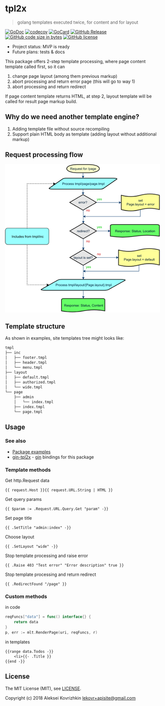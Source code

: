 # tpl2x
> golang templates executed twice, for content and for layout

[![GoDoc][gd1]][gd2]
 [![codecov][cc1]][cc2]
 [![GoCard][gc1]][gc2]
 [![GitHub Release][gr1]][gr2]
 [![GitHub code size in bytes][sz]]()
 [![GitHub license][gl1]][gl2]

[cc1]: https://codecov.io/gh/apisite/tpl2x/branch/master/graph/badge.svg
[cc2]: https://codecov.io/gh/apisite/tpl2x
[gd1]: https://godoc.org/github.com/apisite/tpl2x?status.svg
[gd2]: https://godoc.org/github.com/apisite/tpl2x
[gc1]: https://goreportcard.com/badge/apisite/tpl2x
[gc2]: https://goreportcard.com/report/github.com/apisite/tpl2x
[gr1]: https://img.shields.io/github/release-pre/apisite/tpl2x.svg
[gr2]: https://github.com/apisite/tpl2x/releases
[sz]: https://img.shields.io/github/languages/code-size/apisite/tpl2x.svg
[gl1]: https://img.shields.io/github/license/apisite/tpl2x.svg
[gl2]: LICENSE

* Project status: MVP is ready
* Future plans: tests & docs

This package offers 2-step template processing, where page content template called first, so it can
1. change page layout (among them previous markup)
2. abort processing and return error page (this will go to way 1)
3. abort processing and return redirect

If page content template returns HTML, at step 2, layout template will be called for result page markup build.

## Why do we need another template engine?

1. Adding template file without source recompiling
2. Support plain HTML body as template (adding layout without additional markup)

## Request processing flow

![Request processing flow](flow.png)

## Template structure

As shown in examples, site templates tree might looks like:

```
tmpl
├── inc
│   ├── footer.tmpl
│   ├── header.tmpl
│   └── menu.tmpl
├── layout
│   ├── default.tmpl
│   ├── authorized.tmpl
│   └── wide.tmpl
└── page
    ├── admin
    │   └── index.tmpl
    ├── index.tmpl
    └── page.tmpl

```

## Usage

### See also
* [Package examples](https://godoc.org/github.com/apisite/tpl2x#pkg-examples)
* [gin-tpl2x](https://github.com/apisite/tpl2x/gin-tpl2x) - [gin](https://github.com/gin-gonic/gin) bindings for this package

### Template methods
Get http.Request data
```
{{ request.Host }}{{ request.URL.String | HTML }}
```
Get query params
```
{{ $param := .Request.URL.Query.Get "param" -}}
```
Set page title
```
{{ .SetTitle "admin:index" -}}
```
Choose layout
```
{{ .SetLayout "wide" -}}
```
Stop template processing and raise error
```
{{ .Raise 403 "Test error" "Error description" true }}
```
Stop template processing and return redirect 
```
{{ .RedirectFound "/page" }}
```

### Custom methods
in code
```go
reqFuncs["data"] = func() interface{} {
    return data
}
p, err := mlt.RenderPage(uri, reqFuncs, r)
```
in templates
```
{{range data.Todos -}}
    <li>{{- .Title }}
{{end -}}

```

## License

The MIT License (MIT), see [LICENSE](LICENSE).

Copyright (c) 2018 Aleksei Kovrizhkin <lekovr+apisite@gmail.com>
